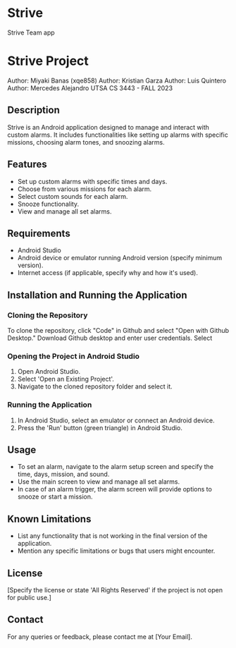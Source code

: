 # Strive
Strive Team app

# Strive Project
Author: Miyaki Banas (xqe858)
Author: Kristian Garza
Author: Luis Quintero
Author: Mercedes Alejandro
UTSA CS 3443 - FALL 2023

## Description
Strive is an Android application designed to manage and interact with custom alarms.
It includes functionalities like setting up alarms with specific missions, choosing alarm tones, and snoozing alarms.

## Features
- Set up custom alarms with specific times and days.
- Choose from various missions for each alarm.
- Select custom sounds for each alarm.
- Snooze functionality.
- View and manage all set alarms.

## Requirements
- Android Studio
- Android device or emulator running Android version (specify minimum version).
- Internet access (if applicable, specify why and how it's used).

## Installation and Running the Application

### Cloning the Repository
To clone the repository, click "Code" in Github and select "Open with Github Desktop." 
Download Github desktop and enter user credentials. 
Select 

### Opening the Project in Android Studio
1. Open Android Studio.
2. Select 'Open an Existing Project'.
3. Navigate to the cloned repository folder and select it.

### Running the Application
1. In Android Studio, select an emulator or connect an Android device.
2. Press the 'Run' button (green triangle) in Android Studio.

## Usage
- To set an alarm, navigate to the alarm setup screen and specify the time, days, mission, and sound.
- Use the main screen to view and manage all set alarms.
- In case of an alarm trigger, the alarm screen will provide options to snooze or start a mission.

## Known Limitations
- List any functionality that is not working in the final version of the application.
- Mention any specific limitations or bugs that users might encounter.

## License
[Specify the license or state 'All Rights Reserved' if the project is not open for public use.]

## Contact
For any queries or feedback, please contact me at [Your Email].
